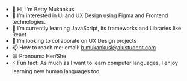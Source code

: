 - 👋 Hi, I’m Betty Mukankusi
- 👀 I’m interested in UI and UX Design using Figma and Frontend technologies.
- 🌱 I’m currently learning JavaScript, its frameworks and Libraries like React
- 💞️ I’m looking to collaborate on UX Design projects
- 📫 How to reach me: email: b.mukankusi@alustudent.com
- 😄 Pronouns: Her/She
- ⚡ Fun fact: As much as I want to learn computer languages, I enjoy learning new human languages too.

<!---
bmukankusi/bmukankusi is a ✨ special ✨ repository because its `README.md` (this file) appears on your GitHub profile.
You can click the Preview link to take a look at your changes.
--->
